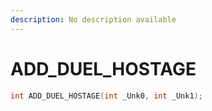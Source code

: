 ```yaml
---
description: No description available 
---
```


# ADD_DUEL_HOSTAGE

```cpp
int ADD_DUEL_HOSTAGE(int _Unk0, int _Unk1);
```